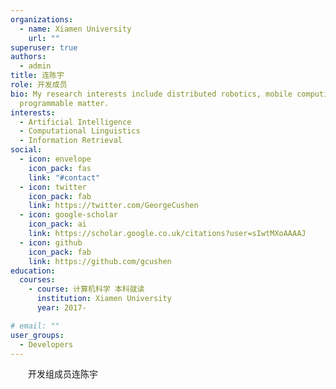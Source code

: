 ```yaml
---
organizations:
  - name: Xiamen University
    url: ""
superuser: true
authors:
  - admin
title: 连陈宇
role: 开发成员
bio: My research interests include distributed robotics, mobile computing and
  programmable matter.
interests:
  - Artificial Intelligence
  - Computational Linguistics
  - Information Retrieval
social:
  - icon: envelope
    icon_pack: fas
    link: "#contact"
  - icon: twitter
    icon_pack: fab
    link: https://twitter.com/GeorgeCushen
  - icon: google-scholar
    icon_pack: ai
    link: https://scholar.google.co.uk/citations?user=sIwtMXoAAAAJ
  - icon: github
    icon_pack: fab
    link: https://github.com/gcushen
education:
  courses:
    - course: 计算机科学 本科就读
      institution: Xiamen University
      year: 2017-

# email: ""
user_groups:
  - Developers
---
```


&emsp;&emsp;开发组成员连陈宇
<br></br>
<br></br>
<br></br>
<br></br>